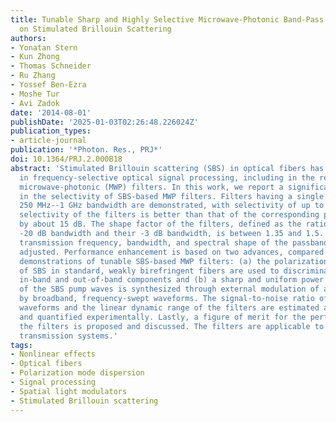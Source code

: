 ```yaml
---
title: Tunable Sharp and Highly Selective Microwave-Photonic Band-Pass Filters Based
  on Stimulated Brillouin Scattering
authors:
- Yonatan Stern
- Kun Zhong
- Thomas Schneider
- Ru Zhang
- Yossef Ben-Ezra
- Moshe Tur
- Avi Zadok
date: '2014-08-01'
publishDate: '2025-01-03T02:26:48.226024Z'
publication_types:
- article-journal
publication: '*Photon. Res., PRJ*'
doi: 10.1364/PRJ.2.000B18
abstract: 'Stimulated Brillouin scattering (SBS) in optical fibers has long been used
  in frequency-selective optical signal processing, including in the realization of
  microwave-photonic (MWP) filters. In this work, we report a significant enhancement
  in the selectivity of SBS-based MWP filters. Filters having a single passband of
  250 MHz--1 GHz bandwidth are demonstrated, with selectivity of up to 44 dB. The
  selectivity of the filters is better than that of the corresponding previous arrangements
  by about 15 dB. The shape factor of the filters, defined as the ratio between their
  -20 dB bandwidth and their -3 dB bandwidth, is between 1.35 and 1.5. The central
  transmission frequency, bandwidth, and spectral shape of the passband are all independently
  adjusted. Performance enhancement is based on two advances, compared with previous
  demonstrations of tunable SBS-based MWP filters: (a) the polarization attributes
  of SBS in standard, weakly birefringent fibers are used to discriminate between
  in-band and out-of-band components and (b) a sharp and uniform power spectral density
  of the SBS pump waves is synthesized through external modulation of an optical carrier
  by broadband, frequency-swept waveforms. The signal-to-noise ratio of filtered radio-frequency
  waveforms and the linear dynamic range of the filters are estimated analytically
  and quantified experimentally. Lastly, a figure of merit for the performance of
  the filters is proposed and discussed. The filters are applicable to radio-over-fiber
  transmission systems.'
tags:
- Nonlinear effects
- Optical fibers
- Polarization mode dispersion
- Signal processing
- Spatial light modulators
- Stimulated Brillouin scattering
---
```

